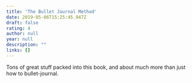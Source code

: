 ```yaml
---
title: 'The Bullet Journal Method'
date: 2019-05-06T15:25:45.947Z
draft: false
rating: 4
author: null
year: null
description: ""
links: []
---
```


Tons of great stuff packed into this book, and about much more than just how to bullet-journal.